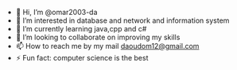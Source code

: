 - 👋 Hi, I’m @omar2003-da
- 👀 I’m interested in database and network and information system
- 🌱 I’m currently learning java,cpp and c#
- 💞️ I’m looking to collaborate on improving my skills
- 📫 How to reach me by my mail daoudom12@gmail.com
- ⚡ Fun fact: computer science is the best


<!---
omar2003-da/omar2003-da is a ✨ special ✨ repository because its `README.md` (this file) appears on your GitHub profile.
You can click the Preview link to take a look at your changes.
--->
